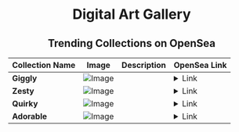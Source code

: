 <div align="center">

# Digital Art Gallery

## Trending Collections on OpenSea

| Collection Name                       | Image                                                                                     | Description                       | OpenSea Link                                                                                          |
|---------------------------------------|-------------------------------------------------------------------------------------------|-----------------------------------|--------------------------------------------------------------------------------------------------------|
| **Giggly** | ![Image](https://i.seadn.io/s/raw/files/810eee56bed1038146779503a2cc5d6a.jpg?w=500&auto=format?w=200&auto=format) |  | <details><summary>Link</summary>[Giggly](https://opensea.io/collection/giggly-380)</details> |
| **Zesty** | ![Image](https://i.seadn.io/s/raw/files/0d29d9195e299290698e22a147ed8698.jpg?w=500&auto=format?w=200&auto=format) |  | <details><summary>Link</summary>[Zesty](https://opensea.io/collection/zesty-340)</details> |
| **Quirky** | ![Image](https://i.seadn.io/s/raw/files/5c5a5272d8443fa83a17e97c2ec7e01b.jpg?w=500&auto=format?w=200&auto=format) |  | <details><summary>Link</summary>[Quirky](https://opensea.io/collection/quirky-337)</details> |
| **Adorable** | ![Image](https://i.seadn.io/s/raw/files/c5f7a923c072c8b0edc5cda83287659b.jpg?w=500&auto=format?w=200&auto=format) |  | <details><summary>Link</summary>[Adorable](https://opensea.io/collection/adorable-357)</details> |

</div>